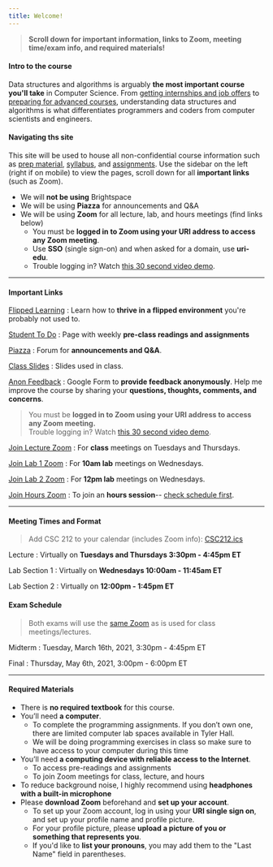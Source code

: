 ```yaml
---
title: Welcome!
---
```

> **Scroll down for important information, links to Zoom, meeting time/exam info, and required materials!**

#### Intro to the course
Data structures and algorithms is arguably **the most important course you'll take** in Computer Science. From [getting internships and job offers](https://github.com/cassidoo/getting-a-gig) to [preparing for advanced courses](https://www.synergisticit.com/how-data-structures-and-algorithms-are-important-for-computer-science-graduates/), understanding data structures and algorithms is what differentiates programmers and coders from computer scientists and engineers.

#### Navigating ths site
This site will be used to house all non-confidential course information such as [prep material](/prep), [syllabus](/staff), and [assignments](/todo). Use the sidebar on the left (right if on mobile) to view the pages, scroll down for all **important links** (such as Zoom).
- We will **not be using** Brightspace 
- We will be using **Piazza** for announcements and Q&A
- We will be using **Zoom** for all lecture, lab, and hours meetings (find links below)
	- You must be **logged in to Zoom using your URI address to access any Zoom meeting**. 
	- Use **SSO** (single sign-on) and when asked for a domain, use **uri-edu**.
	- Trouble logging in? Watch [this 30 second video demo](https://youtu.be/XYM-nMXAiRY).

---

#### Important Links
[Flipped Learning](/flipped)
: Learn how to **thrive in a flipped environment** you're probably not used to.

[Student To Do](/todo)
: Page with weekly **pre-class readings and assignments**

[Piazza](http://piazza.com/uri/spring2021/csc212)
: Forum for **announcements and Q&A**.

[Class Slides](/slides)
: Slides used in class.

[Anon Feedback](https://docs.google.com/forms/d/e/1FAIpQLSeeC80Z4Pv0yBd7vhMfafAHAdl5I-_83qtTNKquztkvMEPKHA/viewform?usp=sf_link)
: Google Form to **provide feedback anonymously**. Help me improve the course by sharing your **questions, thoughts, comments, and concerns**.

> You must be **logged in to Zoom using your URI address to access any Zoom meeting.**  
Trouble logging in? Watch [this 30 second video demo](https://youtu.be/XYM-nMXAiRY).

[Join Lecture Zoom](https://uri-edu.zoom.us/j/95414158050?pwd=TlhFS2h0OWVUaUJXN0xCVUg5RkR6Zz09)
: For **class** meetings on Tuesdays and Thursdays.  

[Join Lab 1 Zoom](https://uri-edu.zoom.us/j/92646736757?pwd=YUY1M2dGbkZxSEZFMTlsOVNWYk92dz09)
: For **10am lab** meetings on Wednesdays.  

[Join Lab 2 Zoom](https://uri-edu.zoom.us/j/97741139237?pwd=RVJzSkp3UXpobDBwYWdBb3ArY3dqdz09)
: For **12pm lab** meetings on Wednesdays.  

[Join Hours Zoom](https://uri-edu.zoom.us/j/99113409560?pwd=TjlDdmo5cFNzYWozMXJHSGtaZm1TQT09)
: To join an **hours session**-- [check schedule first](/staff#sched).  

---

#### Meeting Times and Format
> Add CSC 212 to your calendar (includes Zoom info): [CSC212.ics](/CSC212.ics)

Lecture
: Virtually on **Tuesdays and Thursdays 3:30pm - 4:45pm ET**  

Lab Section 1
: Virtually on **Wednesdays 10:00am - 11:45am ET**

Lab Section 2
: Virtually on **12:00pm - 1:45pm ET**

#### Exam Schedule
> Both exams will use the [same Zoom](https://uri-edu.zoom.us/j/95414158050?pwd=TlhFS2h0OWVUaUJXN0xCVUg5RkR6Zz09) as is used for class meetings/lectures.

Midterm
: Tuesday, March 16th, 2021, 3:30pm - 4:45pm ET

Final
: Thursday, May 6th, 2021, 3:00pm - 6:00pm ET

---

#### Required Materials
- There is **no required textbook** for this course. 
- You’ll need **a computer**.
	- To complete the programming assignments. If you don’t own one, there are limited computer lab spaces available in Tyler Hall.
	- We will be doing programming exercises in class so make sure to have access to your computer during this time
- You’ll need **a computing device with reliable access to the Internet**. 
	- To access pre-readings and assignments
	- To join Zoom meetings for class, lecture, and hours 
- To reduce background noise, I highly recommend using **headphones with a built-in microphone**
- Please **download Zoom** beforehand and **set up your account**.
	- To set up your Zoom account, log in using your **URI single sign on**, and set up your profile name and profile picture.
	- For your profile picture, please **upload a picture of you or something that represents you**. 
	- If you'd like to **list your pronouns**, you may add them to the "Last Name" field in parentheses.
